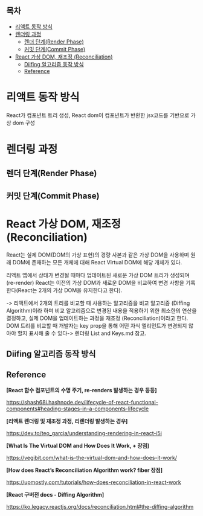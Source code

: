 <h2>목차</h2>

- [리액트 동작 방식](#리액트-동작-방식)
- [렌더링 과정](#렌더링-과정)
  - [렌더 단계(Render Phase)](#렌더-단계render-phase)
  - [커밋 단계(Commit Phase)](#커밋-단계commit-phase)
- [React 가상 DOM, 재조정 (Reconciliation)](#react-가상-dom-재조정-reconciliation)
  - [Diifing 알고리즘 동작 방식](#diifing-알고리즘-동작-방식)
  - [Reference](#reference)

# 리액트 동작 방식 
<!-- react, react-dom 내용 추가 필 -->
React가 컴포넌트 트리 생성,
React dom이 컴포넌트가 반환한 jsx코드를 기반으로 가상 dom 구성



# 렌더링 과정

## 렌더 단계(Render Phase)

## 커밋 단계(Commit Phase)

# React 가상 DOM, 재조정 (Reconciliation)
<!-- 재조정 디테일하게, 딥하게 한번 봐야될 듯. 재조정 엔진 fider 포함 -->
React는 실제 DOM(DOM의 가상 표현)의 경량 사본과 같은 가상 DOM을 사용하며 원래 DOM에 존재하는 모든 개체에 대해 React Virtual DOM에 해당 개체가 있다.

리액트 앱에서 상태가 변경될 때마다 업데이트된 새로운 가상 DOM 트리가 생성되며(re-render) React는 이전의 가상 DOM과 새로운 DOM을 비교하여 변경 사항을 기록한다(React는 2개의 가상 DOM을 유지한다고 한다).

-> 리액트에서 2개의 트리를 비교할 때 사용하는 알고리즘을 비교 알고리즘 (Diffing Algorithm)이라 하며 비교 알고리즘으로 변경된 내용을 적용하기 위한 최소한의 연산을 결정하고, 실제 DOM을 업데이트하는 과정을 재조정 (Reconciliation)이라고 한다. DOM 트리를 비교할 때 개발자는 key prop을 통해 어떤 자식 엘리먼트가 변경되지 않아야 할지 표시해 줄 수 있다-> 렌더링 List and Keys.md 참고.

<!-- 그런 다음 실제 브라우저 DOM에 변경된 요소만 업데이트하여 브라우저에 렌더링한다 -> 커밋 phase. -->

<!-- 브라우저 DOM을 생성하거나 변경된 경우 **변경된 곳만을 동기화**하여 브라우저 출력을 업데이트하한다(즉 React는 렌더링 간에 차이가 있는 경우에만 DOM 노드를 변경한다),  -->

## Diifing 알고리즘 동작 방식

## Reference

**[React 함수 컴포넌트의 수명 주기, re-renders 발생하는 경우 등등]**

https://shash68i.hashnode.dev/lifecycle-of-react-functional-components#heading-stages-in-a-components-lifecycle

**[리액트 렌더링 및 재조정 과정, 리렌더링 발생하는 경우]**

https://dev.to/teo_garcia/understanding-rendering-in-react-i5i

**[What Is The Virtual DOM and How Does It Work, + 장점]**

https://vegibit.com/what-is-the-virtual-dom-and-how-does-it-work/

**[How does React’s Reconciliation Algorithm work? fiber 장점]**

https://upmostly.com/tutorials/how-does-reconciliation-in-react-work


**[React 구버전 docs - Diffing Algorithm]**

https://ko.legacy.reactjs.org/docs/reconciliation.html#the-diffing-algorithm